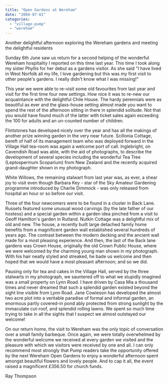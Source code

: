 ```yaml
---
title: "Open Gardens at Wereham"
date: "2004-07-01"
categories: 
  - "village-pump"
  - "wereham"
---
```


Another delightful afternoon exploring the Wereham gardens and meeting the delightful residents

Sunday 6th June saw us return for a second helping of the wonderful Wereham hospitality I reported on this time last year. This time I took along my sister Phyllis for her debut as a gardens visitor. As she said "I have lived in West Norfolk all my life, I love gardening but this was my first visit to other people's gardens. I really didn't know what I was missing!"

This year we were able to re-visit some old favourites from last year and visit for the first time four new settings. How nice it was to re-new our acquaintance with the delightful Chile House. The hardy perennials were as beautiful as ever and the glass-house setting almost made you want to spend the rest of the afternoon sitting in there in splendid solitude. Not that you would have found much of the latter with ticket sales again exceeding the 100 for adults and an un-counted number of children.

Flintstones has developed nicely over the year and has all the makings of another prize winning garden in the very near future. Scillonia Cottage, bereft of half of its management team who was deployed forward in the Village Hall tea-room was again a welcome port of call. Inglebright, on Cavendish Road was able, with the aid of photographs, to describe the development of several species including the wonderful Tea Tree (Leptospermum Scoparium) from New Zealand and the recently acquired grand-daughter shown in my photograph.

White Willows, the remaining stalwart from last year was, as ever, a shear joy to visit even though Barbara Key - star of the Sky Amateur Gardening programme introduced by Charlie Dimmock - was only released from hospital an hour or so before our visit.

Three of the four newcomers were to be found in a cluster in Back Lane. Russets featured some unusual wood carvings (by the late father of our hostess) and a special garden within a garden idea pinched from a visit to Geoff Hamilton's garden in Rutland. Nutkin Cottage was a delightful mix of old and new. The house, a recently built large detached family home benefits from a magnificent garden wall established several hundreds of years ago. The contrast between the modern decking and the ancient wall made for a most pleasing experience. And then, the last of the Back lane gardens was Crown House, originally the old Crown Public House, where we were welcomed by the charming young man shown in my photograph. With his hair neatly styled and streaked, he bade us welcome and then hoped that we would have a most pleasant afternoon; and so we did.

Pausing only for tea and cakes in the Village Hall, served by the three stalwarts in my photograph, we sauntered off to what we stupidly imagined was a small property on Lynn Road. I have driven by Casa Mia a thousand times and never dreamed that such a splendid garden existed beyond the sight line visible from Lynn Road. Jane Cowieson has developed the almost two acre plot into a veritable paradise of formal and informal garden, an enormous partly covered-in pond ably protected from strong sunlight by the immaculate cut-roof, and splendid rolling lawns. We spent so much time trying to take in all the sights that I suspect we almost outstayed our welcome!

On our return home, the visit to Wereham was the only topic of conversation over a small family barbeque. Once again, we were totally overwhelmed by the wonderful welcome we received at every garden we visited and the pleasure with which we visitors were received by one and all. I can only recommend most strongly that Pump readers take the opportunity offered by the next Wereham Open Gardens to enjoy a wonderful afternoon spent amongst beautiful flowers and lovely people. And to cap it all, the event raised a magnificent £356.50 for church funds.

Ray Thompson
